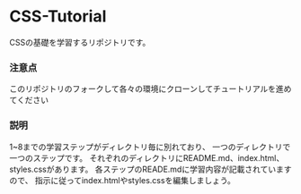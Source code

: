 # CSS-Tutorial
CSSの基礎を学習するリポジトリです。

### 注意点
このリポジトリのフォークして各々の環境にクローンしてチュートリアルを進めてください

### 説明
1~8までの学習ステップがディレクトリ毎に別れており、 一つのディレクトリで一つのステップです。 それぞれのディレクトリにREADME.md、index.html、styles.cssがあります。 各ステップのREADE.mdに学習内容が記載されていますので、 指示に従ってindex.htmlやstyles.cssを編集しましょう。